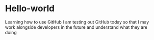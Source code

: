 # Hello-world
Learning how to use GitHub
I am testing out GitHub today so that I may work alongside developers in the future and understand what they are doing
